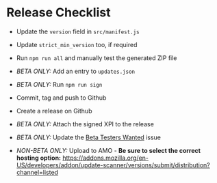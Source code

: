 # Release Checklist

* Update the `version` field in `src/manifest.js`
* Update `strict_min_version` too, if required
* Run `npm run all` and manually test the generated ZIP file

* *BETA ONLY:* Add an entry to `updates.json`
* *BETA ONLY:* Run `npm run sign`

* Commit, tag and push to Github
* Create a release on Github
* *BETA ONLY:* Attach the signed XPI to the release
* *BETA ONLY:* Update the [Beta Testers Wanted](
  https://github.com/sneakypete81/updatescanner/issues/36) issue

* *NON-BETA ONLY:* Upload to AMO - **Be sure to select the correct hosting option:**
  https://addons.mozilla.org/en-US/developers/addon/update-scanner/versions/submit/distribution?channel=listed
